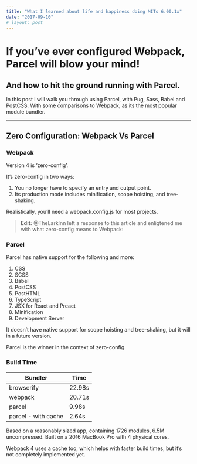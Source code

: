```yaml
---
title: "What I learned about life and happiness doing MITs 6.00.1x"
date: "2017-09-10"
# layout: post
---
```

# If you’ve ever configured Webpack, Parcel will blow your mind!
## And how to hit the ground running with Parcel.

In this post I will walk you through using Parcel, with Pug, Sass, Babel and PostCSS. With some comparisons to Webpack, as its the most popular module bundler.

---

## Zero Configuration: Webpack Vs Parcel
### Webpack

Version 4 is ‘zero-config’.

It’s zero-config in two ways:
1. You no longer have to specify an entry and output point.
2. Its production mode includes minification, scope hoisting, and tree-shaking.

Realistically, you’ll need a webpack.config.js for most projects.

> **Edit:** @TheLarkInn left a response to this article and enligtened me with what zero-config means to Webpack:

### Parcel

Parcel has native support for the following and more:

1. CSS
2. SCSS
3. Babel
4. PostCSS
5. PostHTML
6. TypeScript
7. JSX for React and Preact
8. Minification
9. Development Server

It doesn’t have native support for scope hoisting and tree-shaking, but it will in a future version.

Parcel is the winner in the context of zero-config.

### Build Time

|       Bundler        |  Time  |
|----------------------|--------|
| browserify           | 22.98s |
| webpack              | 20.71s |
| parcel               | 9.98s  |
| parcel - with cache  | 2.64s  |

Based on a reasonably sized app, containing 1726 modules, 6.5M uncompressed. Built on a 2016 MacBook Pro with 4 physical cores.

Webpack 4 uses a cache too, which helps with faster build times, but it’s not completely implemented yet.
